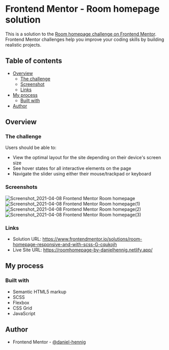 # Frontend Mentor - Room homepage solution

This is a solution to the [Room homepage challenge on Frontend Mentor](https://www.frontendmentor.io/challenges/room-homepage-BtdBY_ENq). Frontend Mentor challenges help you improve your coding skills by building realistic projects. 

## Table of contents

- [Overview](#overview)
  - [The challenge](#the-challenge)
  - [Screenshot](#screenshot)
  - [Links](#links)
- [My process](#my-process)
  - [Built with](#built-with)
- [Author](#author)

## Overview

### The challenge

Users should be able to:

- View the optimal layout for the site depending on their device's screen size
- See hover states for all interactive elements on the page
- Navigate the slider using either their mouse/trackpad or keyboard


### Screenshots

![Screenshot_2021-04-08 Frontend Mentor Room homepage](https://user-images.githubusercontent.com/78707309/113941233-a0c5d200-97f6-11eb-92b5-8f89905cd463.png)
![Screenshot_2021-04-08 Frontend Mentor Room homepage(1)](https://user-images.githubusercontent.com/78707309/113941261-aa4f3a00-97f6-11eb-9f7b-80a8dafb6eec.png)
![Screenshot_2021-04-08 Frontend Mentor Room homepage(2)](https://user-images.githubusercontent.com/78707309/113941270-ade2c100-97f6-11eb-907b-22026295a44b.png)
![Screenshot_2021-04-08 Frontend Mentor Room homepage(3)](https://user-images.githubusercontent.com/78707309/113941289-b4713880-97f6-11eb-9b20-2d71592c5fe0.png)

### Links

- Solution URL: https://www.frontendmentor.io/solutions/room-homepage-responsive-and-with-scss-G-cqukojh
- Live Site URL: https://roomhomepage-by-danielhennig.netlify.app/

## My process

### Built with

- Semantic HTML5 markup
- SCSS
- Flexbox
- CSS Grid
- JavaScript

## Author

- Frontend Mentor - [@daniel-hennig](https://www.frontendmentor.io/profile/daniel-hennig)

